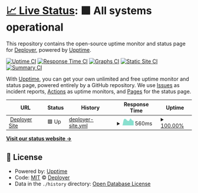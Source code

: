 # [📈 Live Status](https://status.deployer.org): <!--live status--> **🟩 All systems operational**

This repository contains the open-source uptime monitor and status page for [Deployer](https://deployer.org), powered by [Upptime](https://github.com/upptime/upptime).

[![Uptime CI](https://github.com/koj-co/upptime/workflows/Uptime%20CI/badge.svg)](https://github.com/koj-co/upptime/actions?query=workflow%3A%22Uptime+CI%22)
[![Response Time CI](https://github.com/koj-co/upptime/workflows/Response%20Time%20CI/badge.svg)](https://github.com/koj-co/upptime/actions?query=workflow%3A%22Response+Time+CI%22)
[![Graphs CI](https://github.com/koj-co/upptime/workflows/Graphs%20CI/badge.svg)](https://github.com/koj-co/upptime/actions?query=workflow%3A%22Graphs+CI%22)
[![Static Site CI](https://github.com/koj-co/upptime/workflows/Static%20Site%20CI/badge.svg)](https://github.com/koj-co/upptime/actions?query=workflow%3A%22Static+Site+CI%22)
[![Summary CI](https://github.com/koj-co/upptime/workflows/Summary%20CI/badge.svg)](https://github.com/koj-co/upptime/actions?query=workflow%3A%22Summary+CI%22)

With [Upptime](https://upptime.js.org), you can get your own unlimited and free uptime monitor and status page, powered entirely by a GitHub repository. We use [Issues](https://github.com/deployphp/status/issues) as incident reports, [Actions](https://github.com/deployphp/status/actions) as uptime monitors, and [Pages](https://status.deployer.org) for the status page.

<!--start: status pages-->
<!-- This summary is generated by Upptime (https://github.com/upptime/upptime) -->
<!-- Do not edit this manually, your changes will be overwritten -->
<!-- prettier-ignore -->
| URL | Status | History | Response Time | Uptime |
| --- | ------ | ------- | ------------- | ------ |
| <img alt="" src="https://favicons.githubusercontent.com/deployer.org" height="13"> [Deployer Site](https://deployer.org) | 🟩 Up | [deployer-site.yml](https://github.com/deployphp/status/commits/HEAD/history/deployer-site.yml) | <details><summary><img alt="Response time graph" src="./graphs/deployer-site/response-time-week.png" height="20"> 560ms</summary><br><a href="https://status.deployer.org/history/deployer-site"><img alt="Response time 583" src="https://img.shields.io/endpoint?url=https%3A%2F%2Fraw.githubusercontent.com%2Fdeployphp%2Fstatus%2FHEAD%2Fapi%2Fdeployer-site%2Fresponse-time.json"></a><br><a href="https://status.deployer.org/history/deployer-site"><img alt="24-hour response time 483" src="https://img.shields.io/endpoint?url=https%3A%2F%2Fraw.githubusercontent.com%2Fdeployphp%2Fstatus%2FHEAD%2Fapi%2Fdeployer-site%2Fresponse-time-day.json"></a><br><a href="https://status.deployer.org/history/deployer-site"><img alt="7-day response time 560" src="https://img.shields.io/endpoint?url=https%3A%2F%2Fraw.githubusercontent.com%2Fdeployphp%2Fstatus%2FHEAD%2Fapi%2Fdeployer-site%2Fresponse-time-week.json"></a><br><a href="https://status.deployer.org/history/deployer-site"><img alt="30-day response time 572" src="https://img.shields.io/endpoint?url=https%3A%2F%2Fraw.githubusercontent.com%2Fdeployphp%2Fstatus%2FHEAD%2Fapi%2Fdeployer-site%2Fresponse-time-month.json"></a><br><a href="https://status.deployer.org/history/deployer-site"><img alt="1-year response time 583" src="https://img.shields.io/endpoint?url=https%3A%2F%2Fraw.githubusercontent.com%2Fdeployphp%2Fstatus%2FHEAD%2Fapi%2Fdeployer-site%2Fresponse-time-year.json"></a></details> | <details><summary><a href="https://status.deployer.org/history/deployer-site">100.00%</a></summary><a href="https://status.deployer.org/history/deployer-site"><img alt="All-time uptime 99.85%" src="https://img.shields.io/endpoint?url=https%3A%2F%2Fraw.githubusercontent.com%2Fdeployphp%2Fstatus%2FHEAD%2Fapi%2Fdeployer-site%2Fuptime.json"></a><br><a href="https://status.deployer.org/history/deployer-site"><img alt="24-hour uptime 100.00%" src="https://img.shields.io/endpoint?url=https%3A%2F%2Fraw.githubusercontent.com%2Fdeployphp%2Fstatus%2FHEAD%2Fapi%2Fdeployer-site%2Fuptime-day.json"></a><br><a href="https://status.deployer.org/history/deployer-site"><img alt="7-day uptime 100.00%" src="https://img.shields.io/endpoint?url=https%3A%2F%2Fraw.githubusercontent.com%2Fdeployphp%2Fstatus%2FHEAD%2Fapi%2Fdeployer-site%2Fuptime-week.json"></a><br><a href="https://status.deployer.org/history/deployer-site"><img alt="30-day uptime 99.81%" src="https://img.shields.io/endpoint?url=https%3A%2F%2Fraw.githubusercontent.com%2Fdeployphp%2Fstatus%2FHEAD%2Fapi%2Fdeployer-site%2Fuptime-month.json"></a><br><a href="https://status.deployer.org/history/deployer-site"><img alt="1-year uptime 99.85%" src="https://img.shields.io/endpoint?url=https%3A%2F%2Fraw.githubusercontent.com%2Fdeployphp%2Fstatus%2FHEAD%2Fapi%2Fdeployer-site%2Fuptime-year.json"></a></details>

<!--end: status pages-->

[**Visit our status website →**](https://status.deployer.org)

## 📄 License

- Powered by: [Upptime](https://github.com/upptime/upptime)
- Code: [MIT](./LICENSE) © [Deployer](https://deployer.org)
- Data in the `./history` directory: [Open Database License](https://opendatacommons.org/licenses/odbl/1-0/)
